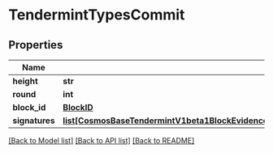 # TendermintTypesCommit

## Properties
Name | Type | Description | Notes
------------ | ------------- | ------------- | -------------
**height** | **str** |  | [optional] 
**round** | **int** |  | [optional] 
**block_id** | [**BlockID**](BlockID.md) |  | [optional] 
**signatures** | [**list[CosmosBaseTendermintV1beta1BlockEvidenceLightClientAttackEvidenceConflictingBlockSignedHeaderCommitSignatures]**](CosmosBaseTendermintV1beta1BlockEvidenceLightClientAttackEvidenceConflictingBlockSignedHeaderCommitSignatures.md) |  | [optional] 

[[Back to Model list]](../README.md#documentation-for-models) [[Back to API list]](../README.md#documentation-for-api-endpoints) [[Back to README]](../README.md)


